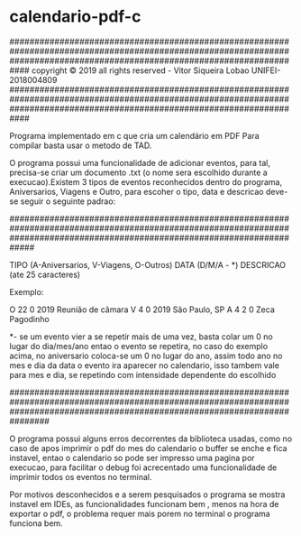 # calendario-pdf-c
############################################################################################################################################################################
                                        copyright © 2019 all rights reserved - Vitor Siqueira Lobao UNIFEI-2018004809
############################################################################################################################################################################


Programa implementado em c que cria um calendário em PDF
Para compilar basta usar o metodo de TAD.



O programa possui uma funcionalidade de adicionar eventos, para tal, precisa-se criar um documento .txt (o nome sera escolhido durante a execucao).Existem 3 tipos de eventos 
reconhecidos dentro do programa, Aniversarios, Viagens e Outro, para escoher o tipo, data e descricao deve-se seguir o seguinte padrao:

#############################################################################################################################################################################

TIPO (A-Aniversarios, V-Viagens, O-Outros) DATA (D/M/A - *) DESCRICAO (ate 25 caracteres)

Exemplo:

O 22 0 2019 Reunião de câmara
V 4 0 2019 São Paulo, SP
A 4 2 0 Zeca Pagodinho


*- se um evento vier a se repetir mais de uma vez, basta colar um 0 no lugar do dia/mes/ano entao o evento se repetira, no caso do exemplo acima, no aniversario coloca-se um 0 
no lugar do ano, assim todo ano no mes e dia da data o evento ira aparecer no calendario, isso tambem vale para mes e dia, se repetindo com intensidade dependente do escolhido

################################################################################################################################################################################

O programa possui alguns erros decorrentes da biblioteca usadas, como no caso de apos imprimir o pdf do mes do calendario o buffer se enche e fica instavel, entao o calendario 
so pode ser impresso uma pagina por execucao, para facilitar o debug foi acrecentado uma funcionalidade de imprimir todos os eventos no terminal.

Por motivos desconhecidos e a serem pesquisados o programa se mostra instavel em IDEs, as funcionalidades funcionam bem , menos na hora de exportar o pdf, o problema requer mais 
porem no terminal o programa funciona bem.